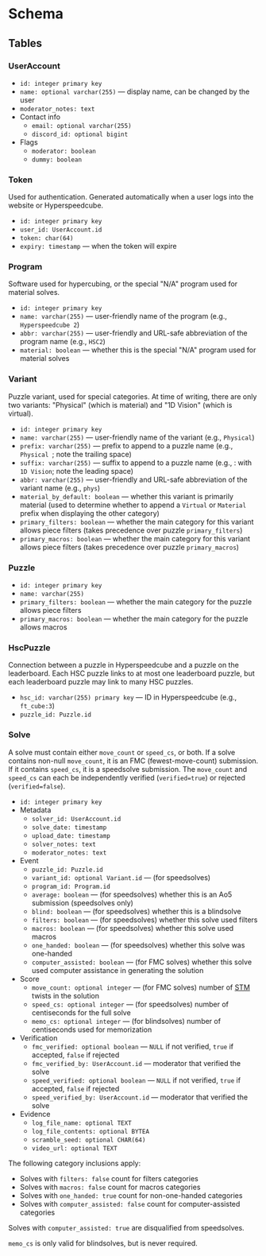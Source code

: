 # Schema

## Tables

### UserAccount

- `id: integer primary key`
- `name: optional varchar(255)` — display name, can be changed by the user
- `moderator_notes: text`
- Contact info
  - `email: optional varchar(255)`
  - `discord_id: optional bigint`
- Flags
  - `moderator: boolean`
  - `dummy: boolean`

### Token

Used for authentication. Generated automatically when a user logs into the website or Hyperspeedcube.

- `id: integer primary key`
- `user_id: UserAccount.id`
- `token: char(64)`
- `expiry: timestamp` — when the token will expire

### Program

Software used for hypercubing, or the special "N/A" program used for material solves.

- `id: integer primary key`
- `name: varchar(255)` — user-friendly name of the program (e.g., `Hyperspeedcube 2`)
- `abbr: varchar(255)` — user-friendly and URL-safe abbreviation of the program name (e.g., `HSC2`)
- `material: boolean` — whether this is the special "N/A" program used for material solves

### Variant

Puzzle variant, used for special categories. At time of writing, there are only two variants: "Physical" (which is material) and "1D Vision" (which is virtual).

- `id: integer primary key`
- `name: varchar(255)` — user-friendly name of the variant (e.g., `Physical`)
- `prefix: varchar(255)` — prefix to append to a puzzle name (e.g., `Physical `; note the trailing space)
- `suffix: varchar(255)` — suffix to append to a puzzle name (e.g., : with` 1D Vision`; note the leading space)
- `abbr: varchar(255)` — user-friendly and URL-safe abbreviation of the variant name (e.g., `phys`)
- `material_by_default: boolean` — whether this variant is primarily material (used to determine whether to append a `Virtual` or `Material` prefix when displaying the other category)
- `primary_filters: boolean` — whether the main category for this variant allows piece filters (takes precedence over puzzle `primary_filters`)
- `primary_macros: boolean` — whether the main category for this variant allows piece filters (takes precedence over puzzle `primary_macros`)

### Puzzle

- `id: integer primary key`
- `name: varchar(255)`
- `primary_filters: boolean` — whether the main category for the puzzle allows piece filters
- `primary_macros: boolean` — whether the main category for the puzzle allows macros

### HscPuzzle

Connection between a puzzle in Hyperspeedcube and a puzzle on the leaderboard. Each HSC puzzle links to at most one leaderboard puzzle, but each leaderboard puzzle may link to many HSC puzzles.

- `hsc_id: varchar(255) primary key` — ID in Hyperspeedcube (e.g., `ft_cube:3`)
- `puzzle_id: Puzzle.id`

### Solve

A solve must contain either `move_count` or `speed_cs`, or both. If a solve contains non-null `move_count`, it is an FMC (fewest-move-count) submission. If it contains `speed_cs`, it is a speedsolve submission. The `move_count` and `speed_cs` can each be independently verified (`verified=true`) or rejected (`verified=false`).

- `id: integer primary key`
- Metadata
  - `solver_id: UserAccount.id`
  - `solve_date: timestamp`
  - `upload_date: timestamp`
  - `solver_notes: text`
  - `moderator_notes: text`
- Event
  - `puzzle_id: Puzzle.id`
  - `variant_id: optional Variant.id` — (for speedsolves)
  - `program_id: Program.id`
  - `average: boolean` — (for speedsolves) whether this is an Ao5 submission (speedsolves only)
  - `blind: boolean` — (for speedsolves) whether this is a blindsolve
  - `filters: boolean` — (for speedsolves) whether this solve used filters
  - `macros: boolean` — (for speedsolves) whether this solve used macros
  - `one_handed: boolean` — (for speedsolves) whether this solve was one-handed
  - `computer_assisted: boolean` — (for FMC solves) whether this solve used computer assistance in generating the solution
- Score
  - `move_count: optional integer` — (for FMC solves) number of [STM](https://hypercubing.xyz/notation/#turn-metrics) twists in the solution
  - `speed_cs: optional integer` — (for speedsolves) number of centiseconds for the full solve
  - `memo_cs: optional integer` — (for blindsolves) number of centiseconds used for memorization
- Verification
  - `fmc_verified: optional boolean` — `NULL` if not verified, `true` if accepted, `false` if rejected
  - `fmc_verified_by: UserAccount.id` — moderator that verified the solve
  - `speed_verified: optional boolean` — `NULL` if not verified, `true` if accepted, `false` if rejected
  - `speed_verified_by: UserAccount.id` — moderator that verified the solve
- Evidence
  - `log_file_name: optional TEXT`
  - `log_file_contents: optional BYTEA`
  - `scramble_seed: optional CHAR(64)`
  - `video_url: optional TEXT`

The following category inclusions apply:

- Solves with `filters: false` count for filters categories
- Solves with `macros: false` count for macros categories
- Solves with `one_handed: true` count for non-one-handed categories
- Solves with `computer_assisted: false` count for computer-assisted categories

Solves with `computer_assisted: true` are disqualified from speedsolves.

`memo_cs` is only valid for blindsolves, but is never required.
